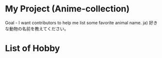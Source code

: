 # My Project (Anime-collection)
Goal - I want contributors to help me list some favorite animal name.
ja) 好きな動物の名前を教えてください。

# List of Hobby

